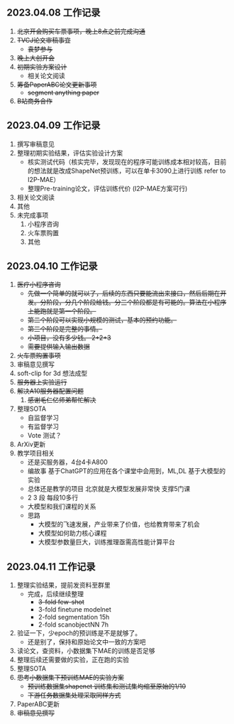 ## 2023.04.08 工作记录
1. ~~北京开会购买车票事项，晚上8点之前完成沟通~~
2. ~~TVCJ论文审稿事宜~~
    * ~~袁梦参与~~
3. ~~晚上大创开会~~
4. ~~初期实验方案设计~~
    * 相关论文阅读
5. ~~筹备PaperABC论文更新事项~~
    * ~~segment anything paper~~
6. ~~B站商务合作~~

## 2023.04.09 工作记录
1. 撰写审稿意见
2. 整理初期实验结果，评估实验设计方案
    * 核实测试代码（核实完毕，发现现在的程序可能训练成本相对较高，目前的想法就是改成ShapeNet预训练，可以在单卡3090上进行训练 refer to I2P-MAE）
    * 整理Pre-training论文，评估训练代价 (I2P-MAE方案可行)
3. 相关论文阅读
4. 其他
5. 未完成事项
    1. 小程序咨询
    2. 火车票购置
    3. 其他

## 2023.04.10 工作记录
1. ~~医疗小程序咨询~~
    * ~~先做一个简单的就可以了，后续的东西只要能流出来接口，然后后期在开发。分阶段，分几个阶段给钱。分三个阶段都是有可能的。算法在小程序上能跑就是第一个阶段。~~
    * ~~第二个阶段可以实现小规模的测试，基本的预约功能。~~
    * ~~第三个阶段是完整的事情。~~
    * ~~小项目，没有多少钱。 2+2+3~~
    * ~~需要提供输入输出数据~~
2. ~~火车票购置事项~~
3. 审稿意见撰写
4. soft-clip for 3d 想法成型
5. ~~服务器上实验运行~~
6. ~~解决A10服务器配置问题~~
    1. ~~感谢毛仁亿师弟帮忙解决~~
7. 整理SOTA
    * 自监督学习
    * 有监督学习
    * Vote 测试？
8. ArXiv更新
9. 教学项目相关
    * 还是买服务器，4台4卡A800
    * 编故事 基于ChatGPT的应用在各个课堂中会用到，ML,DL 基于大模型的实验
    * 总体还是教学的项目 北京就是大模型发展非常快 支撑5门课 
    * 2 3 段 每段10多行
    * 大模型和我们课程的关系
    * 思路
        * 大模型的飞速发展，产业带来了价值，也给教育带来了机会
        * 大模型如何助力核心课程
        * 大模型参数量巨大，训练推理亟需高性能计算平台
        

## 2023.04.11 工作记录
1. 整理实验结果，提前发资料至群里
    * 完成，后续继续整理
        * ~~3-fold few-shot~~
        * 3-fold finetune modelnet
        * 2-fold segmentation 15h
        * 2-fold scanobjectNN 7h
2. 验证一下，少epoch的预训练是不是就够了。
    * 还是别了，保持和原始论文中一致的方案吧
3. 读论文，查资料，小数据集下MAE的训练是否足够
4. 整理后续还需要做的实验，正在跑的实验
5. 整理SOTA
4. ~~思考小数据集下预训练MAE的实验方案~~
    * ~~预训练数据集shapenet 训练集和测试集均缩至原始的1/10~~
    * ~~下游任务数据集处理采取同样方式~~
5. PaperABC更新
6. ~~审稿意见撰写~~

 

